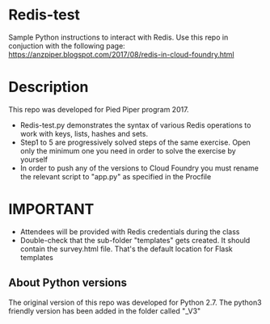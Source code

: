 # Redis-test
Sample Python instructions to interact with Redis. Use this repo in conjuction with the following page:
https://anzpiper.blogspot.com/2017/08/redis-in-cloud-foundry.html

# Description
This repo was developed for Pied Piper program 2017.
- Redis-test.py demonstrates the syntax of various Redis operations to work with keys, lists, hashes and sets.
- Step1 to 5 are progressively solved steps of the same exercise. Open only the minimum one you need in order to solve the exercise by yourself
- In order to push any of the versions to Cloud Foundry you must rename the relevant script to "app.py" as specified in the Procfile
# IMPORTANT
- Attendees will be provided with Redis credentials during the class
- Double-check that the sub-folder "templates" gets created. It should contain the survey.html file. That's the default location for Flask templates
## About Python versions
The original version of this repo was developed for Python 2.7. The python3 friendly version has been added in the folder called "_V3"

